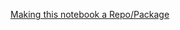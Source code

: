 [Making this notebook a Repo/Package](https://www.kaggle.com/code/pranshubahadur/drw-dt-gfn-generate-trees-using-gflownets)
